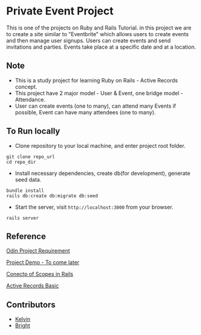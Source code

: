 # Private Event Project

This is one of the projects on Ruby and Rails Tutorial. in this project we are to create a site similar to "Eventbrite" which allows users to create events and then manage user signups. Users can create events and send invitations and parties. Events take place at a specific date and at a location.

## Note

- This is a study project for learning Ruby on Rails - Active Records concept.
- This project have 2 major model - User & Event, one bridge model - Attendance.
- User can create events (one to many), can attend many Events if possible, Event can have many attendees (one to many).

## To Run locally

- Clone repository to your local machine, and enter project root folder.

```shell
git clone repo_url
cd repo_dir
```

- Install necessary dependencies, create db(for development), generate seed data.

```shell
bundle install
rails db:create db:migrate db:seed
```

- Start the server, visit `http://localhost:3000` from your browser.

```
rails server
```

## Reference

[Odin Project Requirement](https://www.theodinproject.com/courses/ruby-on-rails/lessons/associations)

[Project Demo - To come later](http://#)

[Conectp of Scopes in Rails](https://guides.rubyonrails.org/active_record_querying.html#scopes)

[Active Records Basic](https://guides.rubyonrails.org/active_record_basics.html)

## Contributors

- [Kelvin](https://github.com/kelvin8773)
- [Bright](https://github.com/macbright)
